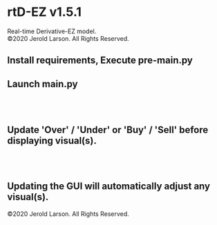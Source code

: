 # rtD-EZ v1.5.1
Real-time Derivative-EZ model.<br>©2020 Jerold Larson. All Rights Reserved.

Install requirements, Execute pre-main.py
-

Launch main.py
-
<br><br>



Update 'Over' / 'Under' or 'Buy' / 'Sell' before displaying visual(s).
-


<br><br>


Updating the GUI will automatically adjust any visual(s).
-


©2020 Jerold Larson. All Rights Reserved.
<br>
